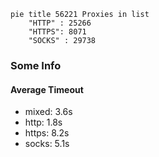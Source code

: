 
```mermaid
pie title 56221 Proxies in list
    "HTTP" : 25266
    "HTTPS": 8071
    "SOCKS" : 29738
```

### Some Info
#### Average Timeout

- mixed: 3.6s
- http: 1.8s
- https: 8.2s
- socks: 5.1s